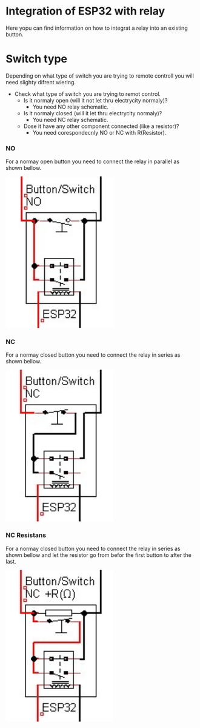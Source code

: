 # Integration of ESP32 with relay

Here yopu can find information on how to integrat a relay into an existing button.
# Switch type

Depending on what type of switch you are trying to remote controll you will need slighty difrent wiering.

* Check what type of switch you are trying to remot control.
  * Is it normaly open (will it not let thru electrycity normaly)?
    * You need NO relay schematic.
  * Is it normaly closed (will it let thru electrycity normaly)?
    * You need NC relay schematic.
  * Dose it have any other component connected (like a resistor)?
    * You need corespondecnly NO or NC with R(Resistor).

### NO
For a normay open button you need to connect the relay in parallel as shown bellow.

<img src="esp32_integration_NO.jpg" height="400">

### NC
For a normay closed button you need to connect the relay in series as shown bellow.

<img src="esp32_integration_NC.jpg" height="400">

### NC Resistans
For a normay closed button you need to connect the relay in series as shown bellow and let the resistor go from befor the first button to after the last.

<img src="esp32_integration_NC_R.jpg" height="400">

